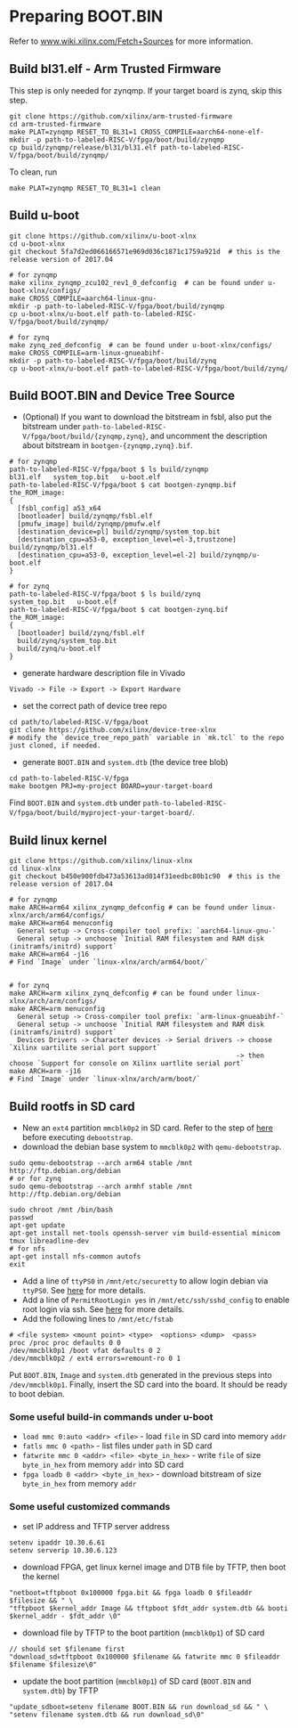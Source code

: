 
# Preparing BOOT.BIN

Refer to www.wiki.xilinx.com/Fetch+Sources for more information.

## Build bl31.elf - Arm Trusted Firmware

This step is only needed for zynqmp. If your target board is zynq, skip this step.

```
git clone https://github.com/xilinx/arm-trusted-firmware
cd arm-trusted-firmware
make PLAT=zynqmp RESET_TO_BL31=1 CROSS_COMPILE=aarch64-none-elf-
mkdir -p path-to-labeled-RISC-V/fpga/boot/build/zynqmp
cp build/zynqmp/release/bl31/bl31.elf path-to-labeled-RISC-V/fpga/boot/build/zynqmp/
```

To clean, run
```
make PLAT=zynqmp RESET_TO_BL31=1 clean
```

## Build u-boot

```
git clone https://github.com/xilinx/u-boot-xlnx
cd u-boot-xlnx
git checkout 5fa7d2ed066166571e969d036c1871c1759a921d  # this is the release version of 2017.04

# for zynqmp
make xilinx_zynqmp_zcu102_rev1_0_defconfig  # can be found under u-boot-xlnx/configs/
make CROSS_COMPILE=aarch64-linux-gnu-
mkdir -p path-to-labeled-RISC-V/fpga/boot/build/zynqmp
cp u-boot-xlnx/u-boot.elf path-to-labeled-RISC-V/fpga/boot/build/zynqmp/

# for zynq
make zynq_zed_defconfig  # can be found under u-boot-xlnx/configs/
make CROSS_COMPILE=arm-linux-gnueabihf-
mkdir -p path-to-labeled-RISC-V/fpga/boot/build/zynq
cp u-boot-xlnx/u-boot.elf path-to-labeled-RISC-V/fpga/boot/build/zynq/
```

## Build BOOT.BIN and Device Tree Source

* (Optional) If you want to download the bitstream in fsbl,
also put the bitstream under `path-to-labeled-RISC-V/fpga/boot/build/{zynqmp,zynq}`,
and uncomment the description about bitstream in `bootgen-{zynqmp,zynq}.bif`.

```
# for zynqmp
path-to-labeled-RISC-V/fpga/boot $ ls build/zynqmp
bl31.elf   system_top.bit   u-boot.elf
path-to-labeled-RISC-V/fpga/boot $ cat bootgen-zynqmp.bif
the_ROM_image:
{
  [fsbl_config] a53_x64
  [bootloader] build/zynqmp/fsbl.elf
  [pmufw_image] build/zynqmp/pmufw.elf
  [destination_device=pl] build/zynqmp/system_top.bit
  [destination_cpu=a53-0, exception_level=el-3,trustzone] build/zynqmp/bl31.elf
  [destination_cpu=a53-0, exception_level=el-2] build/zynqmp/u-boot.elf
}

# for zynq
path-to-labeled-RISC-V/fpga/boot $ ls build/zynq
system_top.bit   u-boot.elf
path-to-labeled-RISC-V/fpga/boot $ cat bootgen-zynq.bif
the_ROM_image:
{
  [bootloader] build/zynq/fsbl.elf
  build/zynq/system_top.bit
  build/zynq/u-boot.elf
}
```
* generate hardware description file in Vivado
```
Vivado -> File -> Export -> Export Hardware
```
* set the correct path of device tree repo
```
cd path/to/labeled-RISC-V/fpga/boot
git clone https://github.com/xilinx/device-tree-xlnx
# modify the `device_tree_repo_path` variable in `mk.tcl` to the repo just cloned, if needed.
```
* generate `BOOT.BIN` and `system.dtb` (the device tree blob)
```
cd path-to-labeled-RISC-V/fpga
make bootgen PRJ=my-project BOARD=your-target-board
```

Find `BOOT.BIN` and `system.dtb` under `path-to-labeled-RISC-V/fpga/boot/build/myproject-your-target-board/`.

## Build linux kernel

```
git clone https://github.com/xilinx/linux-xlnx
cd linux-xlnx
git checkout b450e900fdb473a53613ad014f31eedbc80b1c90  # this is the release version of 2017.04

# for zynqmp
make ARCH=arm64 xilinx_zynqmp_defconfig # can be found under linux-xlnx/arch/arm64/configs/
make ARCH=arm64 menuconfig
  General setup -> Cross-compiler tool prefix: `aarch64-linux-gnu-`
  General setup -> unchoose `Initial RAM filesystem and RAM disk (initramfs/initrd) support`
make ARCH=arm64 -j16
# Find `Image` under `linux-xlnx/arch/arm64/boot/`


# for zynq
make ARCH=arm xilinx_zynq_defconfig # can be found under linux-xlnx/arch/arm/configs/
make ARCH=arm menuconfig
  General setup -> Cross-compiler tool prefix: `arm-linux-gnueabihf-`
  General setup -> unchoose `Initial RAM filesystem and RAM disk (initramfs/initrd) support`
  Devices Drivers -> Character devices -> Serial drivers -> choose `Xilinx uartilite serial port support`
                                                         -> then choose `Support for console on Xilinx uartlite serial port`
make ARCH=arm -j16
# Find `Image` under `linux-xlnx/arch/arm/boot/`
```


## Build rootfs in SD card

* New an `ext4` partition `mmcblk0p2` in SD card. Refer to the step of [here](https://wiki.debian.org/InstallingDebianOn/Xilinx/ZC702/wheezy#SD_Card_root) before executing `debootstrap`.
* download the debian base system to `mmcblk0p2` with `qemu-debootstrap`.

```
sudo qemu-debootstrap --arch arm64 stable /mnt http://ftp.debian.org/debian
# or for zynq
sudo qemu-debootstrap --arch armhf stable /mnt http://ftp.debian.org/debian

sudo chroot /mnt /bin/bash
passwd
apt-get update
apt-get install net-tools openssh-server vim build-essential minicom tmux libreadline-dev
# for nfs
apt-get install nfs-common autofs
exit
```
* Add a line of `ttyPS0` in `/mnt/etc/securetty` to allow login debian via `ttyPS0`. See [here](http://www.linuxquestions.org/questions/linux-newbie-8/login-incorrect-error-after-boot-no-password-prompted-881131/) for more details.
* Add a line of `PermitRootLogin yes` in `/mnt/etc/ssh/sshd_config` to enable root login via ssh. See [here](https://linuxconfig.org/enable-ssh-root-login-on-debian-linux-server) for more details.
* Add the following lines to `/mnt/etc/fstab`
```
# <file system> <mount point> <type>  <options> <dump>  <pass>
proc /proc proc defaults 0 0
/dev/mmcblk0p1 /boot vfat defaults 0 2
/dev/mmcblk0p2 / ext4 errors=remount-ro 0 1
```

Put `BOOT.BIN`, `Image` and `system.dtb` generated in the previous steps into `/dev/mmcblk0p1`.
Finally, insert the SD card into the board. It should be ready to boot debian.



### Some useful build-in commands under u-boot

* `load mmc 0:auto <addr> <file>` - load `file` in SD card into memory `addr`
* `fatls mmc 0 <path>` - list files under `path` in SD card
* `fatwrite mmc 0 <addr> <file> <byte_in_hex>` - write `file` of size `byte_in_hex` from memory `addr` into SD card
* `fpga loadb 0 <addr> <byte_in_hex>` - download bitstream of size `byte_in_hex` from memory `addr`

### Some useful customized commands

* set IP address and TFTP server address
```
setenv ipaddr 10.30.6.61
setenv serverip 10.30.6.123
```

* download FPGA, get linux kernel image and DTB file by TFTP, then boot the kernel
```
"netboot=tftpboot 0x100000 fpga.bit && fpga loadb 0 $fileaddr $filesize && " \
"tftpboot $kernel_addr Image && tftpboot $fdt_addr system.dtb && booti $kernel_addr - $fdt_addr \0"
```

* download file by TFTP to the boot partition (`mmcblk0p1`) of SD card
```
// should set $filename first
"download_sd=tftpboot 0x100000 $filename && fatwrite mmc 0 $fileaddr $filename $filesize\0"
```

* update the boot partition (`mmcblk0p1`) of SD card (`BOOT.BIN` and `system.dtb`) by TFTP
```
"update_sdboot=setenv filename BOOT.BIN && run download_sd && " \
"setenv filename system.dtb && run download_sd\0"
```
